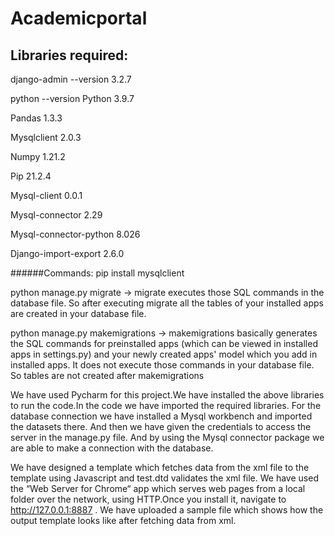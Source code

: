 # Academicportal

## Libraries required:

django-admin --version
3.2.7

python --version
Python 3.9.7

Pandas 1.3.3

Mysqlclient 2.0.3

Numpy 1.21.2

Pip 21.2.4

Mysql-client  0.0.1

Mysql-connector 2.29

Mysql-connector-python 8.026

Django-import-export 2.6.0

######Commands:
pip install mysqlclient

python manage.py migrate
-> migrate executes those SQL commands in the database file. So after executing migrate all the tables of your installed apps are created in your database file.

 python manage.py makemigrations
-> makemigrations basically generates the SQL commands for preinstalled apps (which can be viewed in installed apps in settings.py) and your newly created apps' model which you add in installed apps. It does not execute those commands in your database file. So tables are not created after makemigrations



We have used Pycharm for this project.We have installed the above libraries to run the code.In the code we have imported the required libraries.  For the database connection we have installed a Mysql workbench and imported the datasets there. And then we have given the credentials to access the server in the manage.py file. And by using the Mysql connector package we are able to make a connection with the database.

We have designed a template which fetches data from the xml file to the template using Javascript and test.dtd validates the xml file. We have used the “Web Server for Chrome“ app which serves web pages from a local folder over the network, using HTTP.Once you install it, navigate to http://127.0.0.1:8887 . We have uploaded a sample file which shows how the output template looks like after fetching data from xml. 



